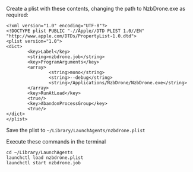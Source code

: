 Create a plist with these contents, changing the path to NzbDrone.exe as required:

```
<?xml version="1.0" encoding="UTF-8"?>
<!DOCTYPE plist PUBLIC "-//Apple//DTD PLIST 1.0//EN" "http://www.apple.com/DTDs/PropertyList-1.0.dtd">
<plist version="1.0">
<dict>
        <key>Label</key>
        <string>nzbdrone.job</string>
        <key>ProgramArguments</key>
        <array>
                <string>mono</string>
                <string>--debug</string>
                <string>/Applications/NzbDrone/NzbDrone.exe</string>
        </array>
        <key>RunAtLoad</key>
        <true/>
        <key>AbandonProcessGroup</key>
        <true/>
</dict>
</plist>
```

Save the plist to `~/Library/LaunchAgents/nzbdrone.plist`

Execute these commands in the terminal

```
cd ~/Library/LaunchAgents
launchctl load nzbdrone.plist
launchctl start nzbdrone.job
```